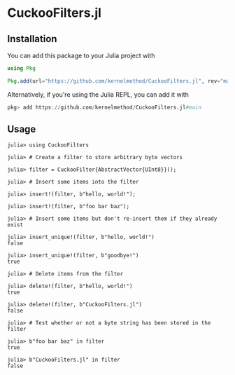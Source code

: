 # CuckooFilters.jl

## Installation

You can add this package to your Julia project with

```julia
using Pkg

Pkg.add(url="https://github.com/kernelmethod/CuckooFilters.jl", rev="main")
```

Alternatively, if you're using the Julia REPL, you can add it with

```julia
pkg> add https://github.com/kernelmethod/CuckooFilters.jl#main
```

## Usage

```jldoctest
julia> using CuckooFilters

julia> # Create a filter to store arbitrary byte vectors

julia> filter = CuckooFilter{AbstractVector{UInt8}}();

julia> # Insert some items into the filter

julia> insert!(filter, b"hello, world!");

julia> insert!(filter, b"foo bar baz");

julia> # Insert some items but don't re-insert them if they already exist

julia> insert_unique!(filter, b"hello, world!")
false

julia> insert_unique!(filter, b"goodbye!")
true

julia> # Delete items from the filter

julia> delete!(filter, b"hello, world!")
true

julia> delete!(filter, b"CuckooFilters.jl")
false

julia> # Test whether or not a byte string has been stored in the filter

julia> b"foo bar baz" in filter
true

julia> b"CuckooFilters.jl" in filter
false
```
